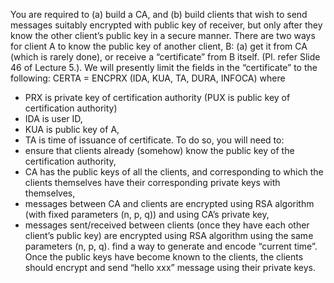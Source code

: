 You are required to (a) build a CA, and (b) build clients that wish to send messages suitably encrypted with public key of receiver, but only after they know the other client’s public key in a secure manner. There are two ways for client A to know the public key of another client, B: (a) get it from CA (which is rarely done), or receive a “certificate” from B itself. (Pl. refer Slide 46 of Lecture 5.). We will presently limit the fields in the “certificate” to the following:
CERTA = ENCPRX (IDA, KUA, TA, DURA, INFOCA)
where
* PRX is private key of certification authority (PUX is public key of certification authority)
* IDA is user ID,
* KUA is public key of A,
* TA is time of issuance of certificate.
To do so, you will need to:
* ensure that clients already (somehow) know the public key of the certification authority,
* CA has the public keys of all the clients, and corresponding to which the clients themselves have their corresponding private keys with themselves,
* messages between CA and clients are encrypted using RSA algorithm (with fixed parameters (n, p, q)) and using CA’s private key,
* messages sent/received between clients (once they have each other client’s public key) are encrypted using RSA algorithm using the same parameters (n, p, q).
find a way to generate and encode “current time”.
Once the public keys have become known to the clients, the clients should encrypt and send “hello xxx” message using their private keys.

